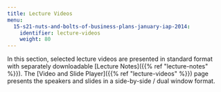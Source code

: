 ```yaml
---
title: Lecture Videos
menu:
  15-s21-nuts-and-bolts-of-business-plans-january-iap-2014:
    identifier: lecture-videos
    weight: 80
---
```

In this section, selected lecture videos are presented in standard format with separately downloadable [Lecture Notes]({{% ref "lecture-notes" %}}). The [Video and Slide Player]({{% ref "lecture-videos" %}}) page presents the speakers and slides in a side-by-side / dual window format.